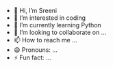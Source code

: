 - 👋 Hi, I’m Sreeni
- 👀 I’m interested in coding
- 🌱 I’m currently learning Python
- 💞️ I’m looking to collaborate on ...
- 📫 How to reach me ...
- 😄 Pronouns: ...
- ⚡ Fun fact: ...

<!---
itschalam/itschalam is a ✨ special ✨ repository because its `README.md` (this file) appears on your GitHub profile.
You can click the Preview link to take a look at your changes.
--->
